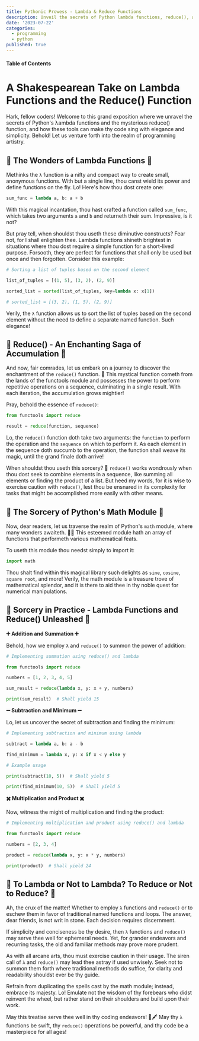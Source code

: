 ```yaml
---
title: Pythonic Prowess - Lambda & Reduce Functions
description: Unveil the secrets of Python lambda functions, reduce(), and the mystical math module.
date: '2023-07-22'
categories:
  - programming
  - python
published: true
---
```


#### Table of Contents

# A Shakespearean Take on Lambda Functions and the Reduce() Function

Hark, fellow coders! Welcome to this grand exposition where we unravel the secrets of Python's λambda functions and the mysterious reduce() function, and how these tools can make thy code sing with elegance and simplicity. Behold! Let us venture forth into the realm of programming artistry.

## 🌟 The Wonders of Lambda Functions 🌟

Methinks the `λ` function is a nifty and compact way to create small, anonymous functions. With but a single line, thou canst wield its power and define functions on the fly. Lo! Here's how thou dost create one:

```python
sum_func = lambda a, b: a + b
```

With this magical incantation, thou hast crafted a function called `sum_func`, which takes two arguments `a` and `b` and returneth their sum. Impressive, is it not?

But pray tell, when shouldst thou useth these diminutive constructs? Fear not, for I shall enlighten thee. Lambda functions shineth brightest in situations where thou dost require a simple function for a short-lived purpose. Forsooth, they are perfect for functions that shall only be used but once and then forgotten. Consider this example:

```python
# Sorting a list of tuples based on the second element

list_of_tuples = [(1, 5), (3, 2), (2, 9)]

sorted_list = sorted(list_of_tuples, key=lambda x: x[1])

# sorted_list = [(3, 2), (1, 5), (2, 9)]
```

Verily, the `λ` function allows us to sort the list of tuples based on the second element without the need to define a separate named function. Such elegance!

## 🌟 Reduce() - An Enchanting Saga of Accumulation 🌟

And now, fair comrades, let us embark on a journey to discover the enchantment of the `reduce()` function. 🏰 This mystical function cometh from the lands of the functools module and possesses the power to perform repetitive operations on a sequence, culminating in a single result. With each iteration, the accumulation grows mightier!

Pray, behold the essence of `reduce()`:

```python
from functools import reduce

result = reduce(function, sequence)
```

Lo, the `reduce()` function doth take two arguments: the `function` to perform the operation and the `sequence` on which to perform it. As each element in the sequence doth succumb to the operation, the function shall weave its magic, until the grand finale doth arrive!

When shouldst thou useth this sorcery? 🤔 `reduce()` works wondrously when thou dost seek to combine elements in a sequence, like summing all elements or finding the product of a list. But heed my words, for it is wise to exercise caution with `reduce()`, lest thou be ensnared in its complexity for tasks that might be accomplished more easily with other means.

## 🌟 The Sorcery of Python's Math Module 🌟

Now, dear readers, let us traverse the realm of Python's `math` module, where many wonders awaiteth. 🧙‍♂️ This esteemed module hath an array of functions that performeth various mathematical feats.

To useth this module thou needst simply to import it:

```python
import math
```

Thou shalt find within this magical library such delights as `sine`, `cosine`, `square root`, and more! Verily, the math module is a treasure trove of mathematical splendor, and it is there to aid thee in thy noble quest for numerical manipulations.

## 🔮 Sorcery in Practice - Lambda Functions and Reduce() Unleashed 🔮

**➕ Addition and Summation ➕**

Behold, how we employ `λ` and `reduce()` to summon the power of addition:

```python
# Implementing summation using reduce() and lambda

from functools import reduce

numbers = [1, 2, 3, 4, 5]

sum_result = reduce(lambda x, y: x + y, numbers)

print(sum_result)  # Shall yield 15
```

**➖ Subtraction and Minimum ➖**

Lo, let us uncover the secret of subtraction and finding the minimum:

```python
# Implementing subtraction and minimum using lambda

subtract = lambda a, b: a - b

find_minimum = lambda x, y: x if x < y else y

# Example usage

print(subtract(10, 5))  # Shall yield 5

print(find_minimum(10, 5))  # Shall yield 5
```

**✖️ Multiplication and Product ✖️**

Now, witness the might of multiplication and finding the product:

```python
# Implementing multiplication and product using reduce() and lambda

from functools import reduce

numbers = [2, 3, 4]

product = reduce(lambda x, y: x * y, numbers)

print(product)  # Shall yield 24
```

## 🤔 To Lambda or Not to Lambda? To Reduce or Not to Reduce? 🤔

Ah, the crux of the matter! Whether to employ `λ` functions and `reduce()` or to eschew them in favor of traditional named functions and loops. The answer, dear friends, is not writ in stone. Each decision requires discernment.

If simplicity and conciseness be thy desire, then `λ` functions and `reduce()` may serve thee well for ephemeral needs. Yet, for grander endeavors and recurring tasks, the old and familiar methods may prove more prudent.

As with all arcane arts, thou must exercise caution in their usage. The siren call of `λ` and `reduce()` may lead thee astray if used unwisely. Seek not to summon them forth where traditional methods do suffice, for clarity and readability shouldst ever be thy guide.

Refrain from duplicating the spells cast by the math module; instead, embrace its majesty. Lo! Emulate not the wisdom of thy forebears who didst reinvent the wheel, but rather stand on their shoulders and build upon their work.

May this treatise serve thee well in thy coding endeavors! 📜🖋️ May thy `λ` functions be swift, thy `reduce()` operations be powerful, and thy code be a masterpiece for all ages!